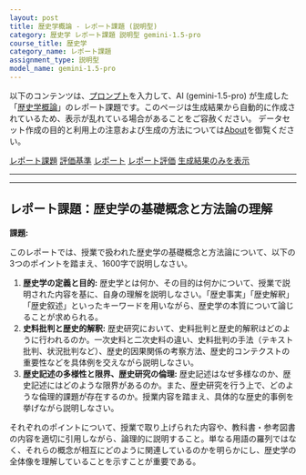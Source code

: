 ```yaml
---
layout: post
title: 歴史学概論 - レポート課題 (説明型)
category: 歴史学 レポート課題 説明型 gemini-1.5-pro
course_title: 歴史学
category_name: レポート課題
assignment_type: 説明型
model_name: gemini-1.5-pro
---
```


以下のコンテンツは、[プロンプト](http://127.0.0.1:8000/generated/歴史学/gemini-1.5-pro/prompt_レポート課題-説明型.md)を入力して、AI (gemini-1.5-pro) が生成した「[歴史学概論](/contents/歴史学/)」のレポート課題です。このページは生成結果から自動的に作成されているため、表示が乱れている場合があることをご容赦ください。
データセット作成の目的と利用上の注意および生成の方法については[About](/About)を御覧ください。

[レポート課題](../レポート課題-説明型)
[評価基準](../評価基準-説明型)
[レポート](../レポート-説明型)
[レポート評価](../レポート評価-説明型)
[生成結果のみを表示](http://127.0.0.1:8000/generated/歴史学/gemini-1.5-pro/レポート課題-説明型.md)
  

***
***
  
## レポート課題：歴史学の基礎概念と方法論の理解

**課題:**

このレポートでは、授業で扱われた歴史学の基礎概念と方法論について、以下の3つのポイントを踏まえ、1600字で説明しなさい。

1. **歴史学の定義と目的:** 歴史学とは何か、その目的は何かについて、授業で説明された内容を基に、自身の理解を説明しなさい。「歴史事実」「歴史解釈」「歴史叙述」といったキーワードを用いながら、歴史学の本質について論じることが求められる。
2. **史料批判と歴史的解釈:** 歴史研究において、史料批判と歴史的解釈はどのように行われるのか。一次史料と二次史料の違い、史料批判の手法（テキスト批判、状況批判など）、歴史的因果関係の考察方法、歴史的コンテクストの重要性などを具体例を交えながら説明しなさい。
3. **歴史記述の多様性と限界、歴史研究の倫理:** 歴史記述はなぜ多様なのか、歴史記述にはどのような限界があるのか。また、歴史研究を行う上で、どのような倫理的課題が存在するのか。授業内容を踏まえ、具体的な歴史的事例を挙げながら説明しなさい。


それぞれのポイントについて、授業で取り上げられた内容や、教科書・参考図書の内容を適切に引用しながら、論理的に説明すること。単なる用語の羅列ではなく、それらの概念が相互にどのように関連しているのかを明らかにし、歴史学の全体像を理解していることを示すことが重要である。
